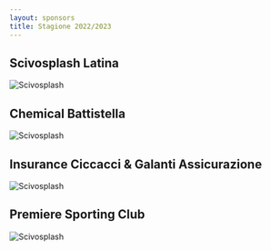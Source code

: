 ```yaml
---
layout: sponsors
title: Stagione 2022/2023
---
```


## Scivosplash Latina

![Scivosplash](img/scivosplash.png)

## Chemical Battistella
![Scivosplash](img/chemical-battistella.png)

## Insurance Ciccacci & Galanti Assicurazione
![Scivosplash](img/insurance-ciccacci-e-galanti.png)

## Premiere Sporting Club
![Scivosplash](img/premiere-sporting-club.png)
